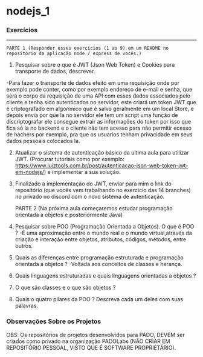 # nodejs_1
### Exercícios
---

    PARTE 1 (Responder esses exercicios (1 ao 9) em um README no repositório da aplicação node / express de vocês.)

1. Pesquisar sobre o que é JWT (Json Web Token) e Cookies para transporte de dados, descrever.

 -Para fazer o transporte de dados efeito em uma requisição onde por exemplo pode conter, como por exemplo endereço de e-mail e senha, que será o corpo da requisição de uma API com esses dados essociados pelo cliente e tenha sido autenticados no servidor, este  criará um token JWT que é criptografado em algorimico que é salvo geralmente em um local Store, e depois envia por que la no servidor ele tem um script uma função de discriptografar ele consegue extrair as informações do token por isso que fica só la no backend e o cliente não tem acesso para não permitir ecesso de hachers por exemplo, pra que os usuarios tenham privacidade em seus dados pessoais colocados la.

2. Atualizar o sistema de autenticação básico da ultima aula para utilizar JWT. (Procurar tutoriais como por exemplo: https://www.luiztools.com.br/post/autenticacao-json-web-token-jwt-em-nodejs/) e implementar a sua solução.


3. Finalizado a implementação do JWT, enviar para mim o link do repositório (que vocês vem trabalhando no exercicio das 14 branches) no privado no discord com o novo sistema de autenticação.

    PARTE 2 (Na próxima aula começaremos estudar programação orientada a objetos e posteriormente Java)

4. Pesquisar sobre POO (Programação Orientada a Objetos). O que é POO ?
-É uma aproximação entre o mundo real e o mundo virtual,através da criação e interação entre objetos, atributos, códigos, métodos, entre outros.
6. Quais as diferenças entre programação estruturada e programação orientada a objetos ?
-Voltada aos conceitos de classes e herança. 

7. Quais linguagens estruturadas e quais linguagens orientadas a objetos ?
8. O que são classes e o que são objetos ?
9. Quais o quatro pilares da POO ? Descreva cada um deles com suas palavras. 

### Observações Sobre os Projetos
OBS: Os repositórios de projetos desenvolvidos para PADO, DEVEM ser criados como privado na organização PADOLabs (NÃO CRIAR EM REPOSITÓRIO PESSOAL, VISTO QUE É SOFTWARE PROPRIETÁRIO).


